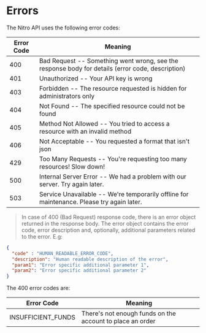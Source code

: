 # Errors

The Nitro API uses the following error codes:


Error Code | Meaning
---------- | -------
400 | Bad Request -- Something went wrong, see the response body for details (error code, description)
401 | Unauthorized -- Your API key is wrong
403 | Forbidden -- The resource requested is hidden for administrators only
404 | Not Found -- The specified resource could not be found
405 | Method Not Allowed -- You tried to access a resource with an invalid method
406 | Not Acceptable -- You requested a format that isn't json
429 | Too Many Requests -- You're requesting too many resources! Slow down!
500 | Internal Server Error -- We had a problem with our server. Try again later.
503 | Service Unavailable -- We're temporarily offline for maintenance. Please try again later.

> In case of 400 (Bad Request) response code, there is an error object returned in the response body. The error object contains the error code, error description and, optionally, additional parameters related to the error. E.g:

```json
{
  "code" : "HUMAN_READABLE_ERROR_CODE",
  "description": "Human readable description of the error",
  "param1": "Error specific additional parameter 1",
  "param2": "Error specific additional parameter 2"
}
```

The 400 error codes are:

Error Code | Meaning
---------- | -------
INSUFFICIENT_FUNDS | There's not enough funds on the account to place an order
